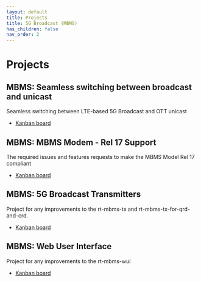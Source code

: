```yaml
---
layout: default
title: Projects
title: 5G Broadcast (MBMS)
has_children: false
nav_order: 2
---
```


# Projects

## MBMS: Seamless switching between broadcast and unicast
Seamless switching between LTE-based 5G Broadcast and OTT unicast
* [Kanban board](https://github.com/orgs/5G-MAG/projects/7)

## MBMS: MBMS Modem - Rel 17 Support
The required issues and features requests to make the MBMS Model Rel 17 compliant
* [Kanban board](https://github.com/orgs/5G-MAG/projects/24)

## MBMS: 5G Broadcast Transmitters
Project for any improvements to the rt-mbms-tx and rt-mbms-tx-for-qrd-and-crd.
* [Kanban board](https://github.com/orgs/5G-MAG/projects/29)

## MBMS: Web User Interface
Project for any improvements to the rt-mbms-wui
* [Kanban board](https://github.com/orgs/5G-MAG/projects/28)
